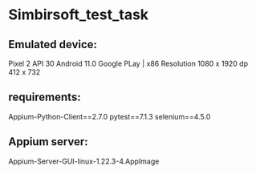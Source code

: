 # Simbirsoft_test_task
## Emulated device:
Pixel 2 API 30
Android 11.0 Google PLay | x86
Resolution 1080 x 1920
dp 412 x 732

## requirements:
Appium-Python-Client==2.7.0
pytest==7.1.3
selenium==4.5.0

## Appium server: 
Appium-Server-GUI-linux-1.22.3-4.AppImage
